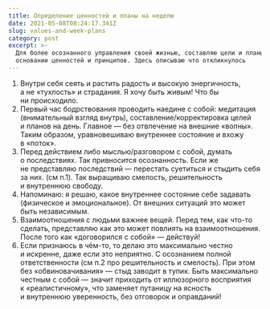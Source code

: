 ```yaml
---
title: Определение ценностей и планы на неделю
date: 2021-05-08T08:24:17.341Z
slug: values-and-week-plans
category: post
excerpt: >-
  Для более осознанного управления своей жизнью, составляю цели и планы на
  основании ценностей и принципов. Здесь описываю что откликнулось
---
```

1. Внутри себя сеять и&nbsp;растить радость и&nbsp;высокую энергичность, а&nbsp;не&nbsp;&laquo;тухлость&raquo; и&nbsp;страдания. Я&nbsp;хочу быть живым! Что&nbsp;бы ни&nbsp;происходило.<br />
2. Первый час бодрствования проводить наедине с&nbsp;собой: медитация (внимательный взгляд внутрь), составление/корректировка целей и&nbsp;планов на&nbsp;день. Главное&nbsp;&mdash; без отвлечение на&nbsp;внешние &laquo;волны&raquo;. Таким образом, уравновешиваю внутреннее состояние и&nbsp;вхожу в&nbsp;&laquo;поток&raquo;.<br />
3. Перед действием либо мыслью/разговором с&nbsp;собой, думать о&nbsp;последствиях. Так привносится осознанность. Если&nbsp;же не&nbsp;представляю последствий&nbsp;&mdash; перестать суетиться и&nbsp;стыдить себя за&nbsp;них. (см&nbsp;п.1). Так выращиваю смелость, решительность и&nbsp;внутреннюю свободу.<br />
4. Напоминаю: я&nbsp;решаю, какое внутреннее состояние себе задавать (физическое и&nbsp;эмоциональное). От&nbsp;внешних ситуаций это может быть независимым.<br />
5. Взаимоотношения с&nbsp;людьми важнее вещей. Перед тем, как <nobr>что-то</nobr> сделать, представляю как это может повлиять на&nbsp;взаимоотношения. После того как &laquo;договорился с&nbsp;собой&raquo;&nbsp;&mdash; действуй!<br />
6. Если признаюсь в&nbsp;<nobr>чём-то</nobr>, то&nbsp;делаю это максимально честно и&nbsp;искренне, даже если это неприятно. С&nbsp;осознанием полной ответственности (см&nbsp;п.2 про решительность и&nbsp;смелость). При этом без &laquo;обвиновачивания&raquo;&nbsp;&mdash; стыд заводит в&nbsp;тупик. Быть максимально честным с&nbsp;собой&nbsp;&mdash; значит приходить от&nbsp;иллюзорного восприятия к&nbsp;&laquo;реалистичному&raquo;, что заменяет путаницу на&nbsp;ясность и&nbsp;внутреннюю уверенность, без отговорок и&nbsp;оправданий!
